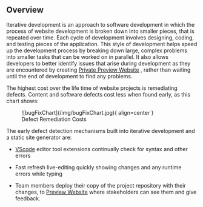 ## Overview

Iterative development is an approach to software development in which the process of website development is broken down into smaller pieces, that is repeated over time. Each cycle of development involves designing, coding, and testing pieces of the application. This style of development helps speed up the development process by breaking down large, complex problems into smaller tasks that can be worked on in parallel. It also allows developers to better identify issues that arise during development as they are encountered by creating [Private Preview Website](preview.md)
, rather than waiting until the end of development to find any problems.

The highest cost over the life time of website projects is remediating defects. Content and software defects cost less when found early, as this chart shows:

<figure markdown>
  ![bugFixChart](/img/bugFixChart.jpg){ align=center }
<figcaption>Defect Remediation Costs</figcaption>
</figure>

The early defect detection mechanisms built into iterative development and a static site generator are:

- [VScode](vscode.md) editor tool extensions continually check for syntax and other errors

- Fast refresh live-editing quickly showing changes and any runtime errors while typing

- Team members deploy their copy of the project repository with their changes, to [Preview Website](preview.md) where stakeholders can see them and give feedback. 
